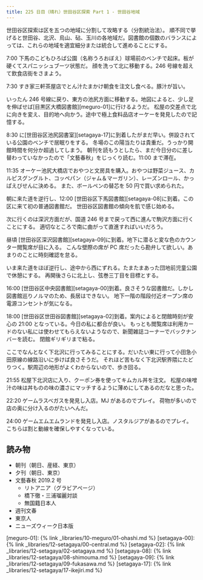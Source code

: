```yaml
---
title: 225 日目（晴れ）世田谷区探索 Part 1 - 世田谷地域
---
```


世田谷区探索は区を五つの地域に分割して攻略する（分割統治法）。
順不同で挙げると世田谷、北沢、烏山、砧、玉川の各地域だ。図書館の個数のバランスによっては、これらの地域を適宜細分または統合して進めることにする。

7:00 下馬のこどもひろば公園（名称うろおぼえ）球場前のベンチで起床。板が硬くてスパニッシュブーツ状態だ。
顔を洗って北に移動する。246 号線を超えて飲食店街をさまよう。

7:30 すき家三軒茶屋店でとん汁たまかけ朝食を注文し食べる。豚汁が旨い。

いったん 246 号線に戻り、東方の池尻方面に移動する。地図によると、少し足を伸ばせば[目黒区大橋図書館][meguro-01]に行けるようだ。
松屋の交差点で北に向きを変え、目的地へ向かう。途中で極上食料品店オーケーを発見したので記憶する。

8:30 に[世田谷区池尻図書室][setagaya-17]に到着したがまだ早い。併設されている公園のベンチで居眠りをする。
冬場のこの陽当たりは貴重だ。うっかり開館時間を何分か超過してしまう。
朝刊を読もうとしたら、まだ今日分のに差し替わっていなかったので「文藝春秋」をじっくり読む。11:00 まで滞在。

11:35 オーケー池尻大橋店でおやつと文房具を購入。おやつは野菜ジュース、カルピスグングルト、コッペパン（ジャム＆マーガリン）、レーズンロール、かっぱえびせんに決める。
また、ボールペンの替芯を 50 円で買い求められた。

朝に来た道を逆行し、12:00 [世田谷区下馬図書館][setagaya-08]に到着。この区に来て初の普通図書館だ。
世田谷区図書館の傾向を肌で感じ始める。

次に行くのは深沢方面だが、国道 246 号まで戻って西に進んで駒沢方面に行くことにする。
適切なところで南に曲がって直進すればいいだろう。

昼頃 [世田谷区深沢図書館][setagaya-09]に到着。地下に潜ると変な色のカウンター閲覧席が目に入る。
こんな壁際の席が PC 席だったら勘弁して欲しい。あまりのことに時刻確認を怠る。

いま来た道をほぼ逆行し、途中から西にずれる。たまたまあった団地前児童公園で休憩にする。
再開後さらに北上し、弦巻三丁目を目標とする。

16:00 [世田谷区中央図書館][setagaya-00]到着。良さそうな図書館だ。しかし図書館巡りノルマのため、長居はできない。
地下一階の階段付近オープン席の電源コンセントが気になる。

18:00 [世田谷区世田谷図書館][setagaya-02]到着。案内によると閉館時刻が安心の 21:00 となっている。今日の私に都合が良い。
もっとも閲覧席は利用カードのない私には使わせてもらえないようなので、新聞雑誌コーナーでバックナンバーを読む。
閉館ギリギリまで粘る。

ここでなんとなく下北沢に行ってみることにする。だいたい東に行って小田急小田原線の線路沿いに歩けば良さそうだ。
それほど苦もなく下北沢駅界隈にたどりつく。駅周辺の地形がよくわからないので、歩き回る。

21:55 松屋下北沢店に入り、クーポン券を使ってキムカル丼を注文。
松屋の味噌汁の味は丼ものの味の濃さにマッチするように薄めにしてあるのだなと思った。

22:20 ゲームラスベガスを発見し入店。MJ があるのでプレイ。
荷物が多いので店の奥に分け入るのがたいへんだ。

24:00 ゲームエムエムランドを発見し入店。ノスタルジアがあるのでプレイ。
こちらは割と動線を確保しやすくなっている。

## 読み物

* 朝刊（朝日、産経、東京）
* 夕刊（朝日、東京）
* 文藝春秋 2019.2 号
  * リトアニア（グラビアページ）
  * 橋下徹・三浦瑠麗対談
  * 無国籍日本人
* 週刊文春
* 東京人
* ニューズウィーク日本版

[meguro-01]: {% link _libraries/10-meguro/01-ohashi.md %}
[setagaya-00]: {% link _libraries/12-setagaya/00-central.md %}
[setagaya-02]: {% link _libraries/12-setagaya/02-setagaya.md %}
[setagaya-08]: {% link _libraries/12-setagaya/08-shimouma.md %}
[setagaya-09]: {% link _libraries/12-setagaya/09-fukasawa.md %}
[setagaya-17]: {% link _libraries/12-setagaya/17-ikejiri.md %}
